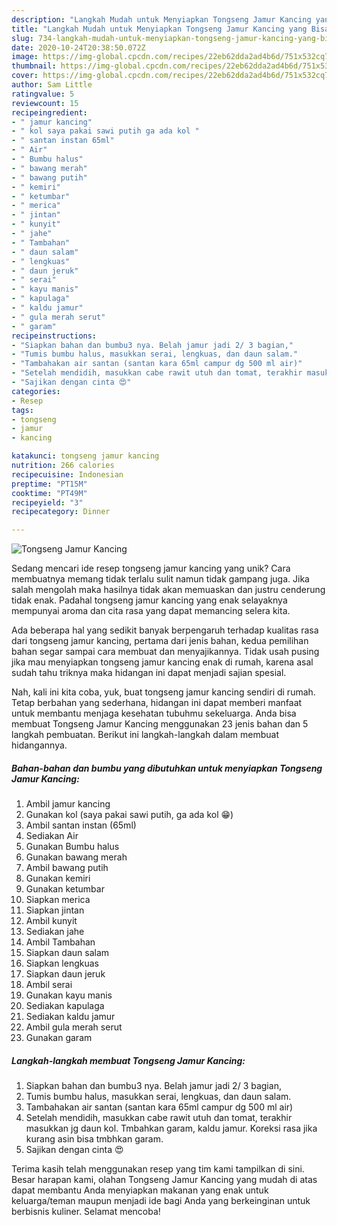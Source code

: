 ```yaml
---
description: "Langkah Mudah untuk Menyiapkan Tongseng Jamur Kancing yang Bisa Manjain Lidah"
title: "Langkah Mudah untuk Menyiapkan Tongseng Jamur Kancing yang Bisa Manjain Lidah"
slug: 734-langkah-mudah-untuk-menyiapkan-tongseng-jamur-kancing-yang-bisa-manjain-lidah
date: 2020-10-24T20:38:50.072Z
image: https://img-global.cpcdn.com/recipes/22eb62dda2ad4b6d/751x532cq70/tongseng-jamur-kancing-foto-resep-utama.jpg
thumbnail: https://img-global.cpcdn.com/recipes/22eb62dda2ad4b6d/751x532cq70/tongseng-jamur-kancing-foto-resep-utama.jpg
cover: https://img-global.cpcdn.com/recipes/22eb62dda2ad4b6d/751x532cq70/tongseng-jamur-kancing-foto-resep-utama.jpg
author: Sam Little
ratingvalue: 5
reviewcount: 15
recipeingredient:
- " jamur kancing"
- " kol saya pakai sawi putih ga ada kol "
- " santan instan 65ml"
- " Air"
- " Bumbu halus"
- " bawang merah"
- " bawang putih"
- " kemiri"
- " ketumbar"
- " merica"
- " jintan"
- " kunyit"
- " jahe"
- " Tambahan"
- " daun salam"
- " lengkuas"
- " daun jeruk"
- " serai"
- " kayu manis"
- " kapulaga"
- " kaldu jamur"
- " gula merah serut"
- " garam"
recipeinstructions:
- "Siapkan bahan dan bumbu3 nya. Belah jamur jadi 2/ 3 bagian,"
- "Tumis bumbu halus, masukkan serai, lengkuas, dan daun salam."
- "Tambahakan air santan (santan kara 65ml campur dg 500 ml air)"
- "Setelah mendidih, masukkan cabe rawit utuh dan tomat, terakhir masukkan jg daun kol. Tmbahkan garam, kaldu jamur. Koreksi rasa jika kurang asin bisa tmbhkan garam."
- "Sajikan dengan cinta 😍"
categories:
- Resep
tags:
- tongseng
- jamur
- kancing

katakunci: tongseng jamur kancing 
nutrition: 266 calories
recipecuisine: Indonesian
preptime: "PT15M"
cooktime: "PT49M"
recipeyield: "3"
recipecategory: Dinner

---
```



![Tongseng Jamur Kancing](https://img-global.cpcdn.com/recipes/22eb62dda2ad4b6d/751x532cq70/tongseng-jamur-kancing-foto-resep-utama.jpg)

Sedang mencari ide resep tongseng jamur kancing yang unik? Cara membuatnya memang tidak terlalu sulit namun tidak gampang juga. Jika salah mengolah maka hasilnya tidak akan memuaskan dan justru cenderung tidak enak. Padahal tongseng jamur kancing yang enak selayaknya mempunyai aroma dan cita rasa yang dapat memancing selera kita.



Ada beberapa hal yang sedikit banyak berpengaruh terhadap kualitas rasa dari tongseng jamur kancing, pertama dari jenis bahan, kedua pemilihan bahan segar sampai cara membuat dan menyajikannya. Tidak usah pusing jika mau menyiapkan tongseng jamur kancing enak di rumah, karena asal sudah tahu triknya maka hidangan ini dapat menjadi sajian spesial.


Nah, kali ini kita coba, yuk, buat tongseng jamur kancing sendiri di rumah. Tetap berbahan yang sederhana, hidangan ini dapat memberi manfaat untuk membantu menjaga kesehatan tubuhmu sekeluarga. Anda bisa membuat Tongseng Jamur Kancing menggunakan 23 jenis bahan dan 5 langkah pembuatan. Berikut ini langkah-langkah dalam membuat hidangannya.

<!--inarticleads1-->

##### Bahan-bahan dan bumbu yang dibutuhkan untuk menyiapkan Tongseng Jamur Kancing:

1. Ambil  jamur kancing
1. Gunakan  kol (saya pakai sawi putih, ga ada kol 😁)
1. Ambil  santan instan (65ml)
1. Sediakan  Air
1. Gunakan  Bumbu halus
1. Gunakan  bawang merah
1. Ambil  bawang putih
1. Gunakan  kemiri
1. Gunakan  ketumbar
1. Siapkan  merica
1. Siapkan  jintan
1. Ambil  kunyit
1. Sediakan  jahe
1. Ambil  Tambahan
1. Siapkan  daun salam
1. Siapkan  lengkuas
1. Siapkan  daun jeruk
1. Ambil  serai
1. Gunakan  kayu manis
1. Sediakan  kapulaga
1. Sediakan  kaldu jamur
1. Ambil  gula merah serut
1. Gunakan  garam




<!--inarticleads2-->

##### Langkah-langkah membuat Tongseng Jamur Kancing:

1. Siapkan bahan dan bumbu3 nya. Belah jamur jadi 2/ 3 bagian,
1. Tumis bumbu halus, masukkan serai, lengkuas, dan daun salam.
1. Tambahakan air santan (santan kara 65ml campur dg 500 ml air)
1. Setelah mendidih, masukkan cabe rawit utuh dan tomat, terakhir masukkan jg daun kol. Tmbahkan garam, kaldu jamur. Koreksi rasa jika kurang asin bisa tmbhkan garam.
1. Sajikan dengan cinta 😍




Terima kasih telah menggunakan resep yang tim kami tampilkan di sini. Besar harapan kami, olahan Tongseng Jamur Kancing yang mudah di atas dapat membantu Anda menyiapkan makanan yang enak untuk keluarga/teman maupun menjadi ide bagi Anda yang berkeinginan untuk berbisnis kuliner. Selamat mencoba!
